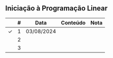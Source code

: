 ## Iniciação à Programação Linear

|  | # | Data | Conteúdo | Nota |
|:---:|:---:|:---:|:---:|:---:|
| &check; | 1 | 03/08/2024 |  |  |
|  | 2 |  |  |  |
|  | 3 |  |  |  |
